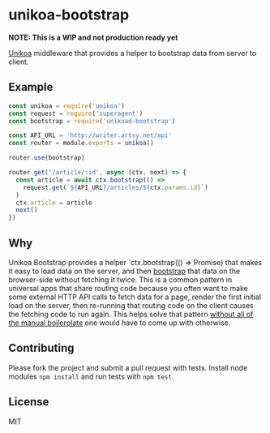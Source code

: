 # unikoa-bootstrap

**NOTE: This is a WIP and not production ready yet**

[Unikoa](https://github.com/craigspaeth/unikoa) middleware that provides a helper to bootstrap data from server to client.

## Example

````javascript
const unikoa = require('unikoa')
const request = require('superagent')
const bootstrap = require('unikoad-bootstrap')

const API_URL = 'http://writer.artsy.net/api'
const router = module.exports = unikoa()

router.use(bootstrap)

router.get('/article/:id', async (ctx, next) => {
  const article = await ctx.bootstrap(() =>
    request.get(`${API_URL}/articles/${ctx.params.id}`)
  )
  ctx.article = article
  next()
})
````


## Why

Unikoa Bootstrap provides a helper `ctx.bootstrap(() => Promise) that makes it easy to load data on the server, and then [bootstrap](http://backbonejs.org/#FAQ-bootstrap) that data on the browser-side without fetching it twice. This is a common pattern in universal apps that share routing code because you often want to make some external HTTP API calls to fetch data for a page, render the first initial load on the server, then re-running that routing code on the client causes the fetching code to run again. This helps solve that pattern [without all of the manual boilerplate](http://stackoverflow.com/questions/36230940/universal-react-redux-react-router-how-to-avoid-re-fetching-route-data-on) one would have to come up with otherwise.

## Contributing

Please fork the project and submit a pull request with tests. Install node modules `npm install` and run tests with `npm test`.

## License

MIT

